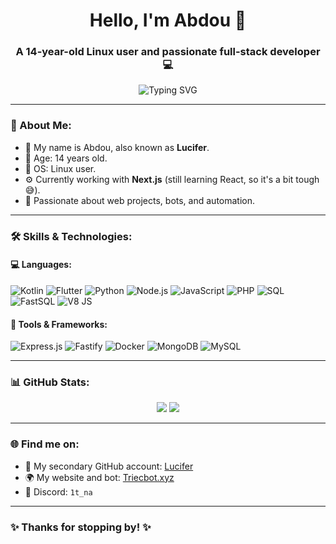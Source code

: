 <h1 align="center">Hello, I'm Abdou 👋</h1>
<h3 align="center">A 14-year-old Linux user and passionate full-stack developer 💻</h3>

<p align="center">
  <img src="https://readme-typing-svg.demolab.com?font=Fira+Code&duration=4000&pause=1000&center=true&width=435&lines=Welcome+to+my+GitHub+profile!;Full-stack+Developer+💻;Always+learning+new+things+🧠;Glad+to+have+you+here!+🎉" alt="Typing SVG" />
</p>

---

### 🧠 About Me:
- 💬 My name is Abdou, also known as **Lucifer**.
- 🎂 Age: 14 years old.
- 🐧 OS: Linux user.
- ⚙️ Currently working with **Next.js** (still learning React, so it's a bit tough 😅).
- 🚀 Passionate about web projects, bots, and automation.

---

### 🛠️ Skills & Technologies:

#### 💻 Languages:
![Kotlin](https://img.shields.io/badge/-Kotlin-7F52FF?logo=kotlin&logoColor=white&style=flat)
![Flutter](https://img.shields.io/badge/-Flutter-02569B?logo=flutter&logoColor=white&style=flat)
![Python](https://img.shields.io/badge/-Python-3776AB?logo=python&logoColor=white&style=flat)
![Node.js](https://img.shields.io/badge/-Node.js-339933?logo=node.js&logoColor=white&style=flat)
![JavaScript](https://img.shields.io/badge/-JavaScript-F7DF1E?logo=javascript&logoColor=black&style=flat)
![PHP](https://img.shields.io/badge/-PHP-777BB4?logo=php&logoColor=white&style=flat)
![SQL](https://img.shields.io/badge/-SQL-4479A1?logo=mysql&logoColor=white&style=flat)
![FastSQL](https://img.shields.io/badge/-FastSQL-009688?style=flat&logo=mysql&logoColor=white)
![V8 JS](https://img.shields.io/badge/-V8%20JavaScript-black?logo=google&style=flat)

#### 🧰 Tools & Frameworks:
![Express.js](https://img.shields.io/badge/-Express.js-000000?logo=express&logoColor=white&style=flat)
![Fastify](https://img.shields.io/badge/-Fastify-20232a?logo=fastify&logoColor=white&style=flat)
![Docker](https://img.shields.io/badge/-Docker-2496ED?logo=docker&logoColor=white&style=flat)
![MongoDB](https://img.shields.io/badge/-MongoDB-47A248?logo=mongodb&logoColor=white&style=flat)
![MySQL](https://img.shields.io/badge/-MySQL-4479A1?logo=mysql&logoColor=white&style=flat)

---

### 📊 GitHub Stats:
<p align="center">
  <img src="https://github-readme-stats.vercel.app/api?username=abdou-da0wew&show_icons=true&theme=tokyonight" />
  <img src="https://github-readme-stats.vercel.app/api/top-langs/?username=abdou-da0wew&layout=compact&theme=tokyonight" />
</p>

---

### 🌐 Find me on:
- 💼 My secondary GitHub account: [Lucifer](https://github.com/Lucifer)
- 🌍 My website and bot: [Triecbot.xyz](https://triecbot.xyz)
- 🐧 Discord: `1t_na`

---

### ✨ Thanks for stopping by! ✨
